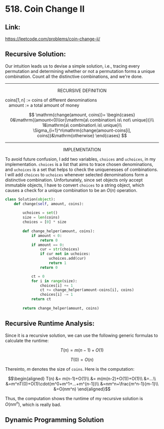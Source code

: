 # 518. Coin Change II

## Link:
https://leetcode.com/problems/coin-change-ii/

## Recursive Solution:
Our intuition leads us to devise a simple solution, i.e., tracing every permutation and determining whether or not a permutation forms a unique combination. Count all the distinctive combinations, and we're done.

---

<p align="center"> RECURSIVE DEFINITION </p>

$\mathrm{coins[1,n]\ :=\ coins\ of\ different\ denominations}$<br>
$\mathrm{\ \ \ amount\ :=\ a\ total\ amount\ of\ money}$

$$
\mathrm{change(amount, coins)}=
\begin{cases}
0&\mathrm{(amount<0)\lor(\mathrm{a\ combination\ is\ not\ unique})}\\
1&\mathrm{a\ combination\ is\ unique}\\
\Sigma_{i=1}^n\mathrm{change(amount-coins[i], coins)}&\mathrm{otherwise}
\end{cases}
$$

---

<p align="center"> IMPLEMENTATION </p>

To avoid future confusion, I add two variables, `choices` and `uchoices`, in my implementation. `choices` is a list that aims to trace chosen denominations, and `uchoices` is a set that helps to check the uniquenesses of combinations. I will add `choices` to `uchoices` whenever selected denominations form a distinctive combination. Unfortunately, since set objects only accept immutable objects, I have to convert `choices` to a string object, which causes a check for a unique combination to be an $O(n)$ operation.

```python
class Solution(object):    
    def change(self, amount, coins):
        
        uchoices = set()
        size = len(coins)
        choices = [0] * size
        
        def change_helper(amount, coins):            
            if amount < 0:
                return 0
            if amount == 0:
                cur = str(choices)
                if cur not in uchoices:
                    uchoices.add(cur)
                    return 1
                return 0

            ct = 0
            for i in range(size):
                choices[i] += 1
                ct += change_helper(amount-coins[i], coins)
                choices[i] -= 1
            return ct
        
        return change_helper(amount, coins)
```

## Recursive Runtime Analysis:
Since it is a recursive solution, we can use the following generic formulas to calculate the runtime:

$$T(n) = m(n-1)+O(1)$$

$$T(0) = O(n)$$

Thereinto, $m$ denotes the size of `coins`. Here is the computation:
```math
\begin{aligned}
T(n) &= m(n-1)+O(1)\\
&= m(m(n-2)+O(1))+O(1)\\
&=...\\
&=m^nT(0)+O(1)\cdot(m^0+m^1+...+m^{n-1})\\
&=nm^n+\frac{m^n-1}{m-1}\\
&=O(nm^n)
\end{aligned}
```
Thus, the computation shows the runtime of my recursive solution is $O(nm^n)$, which is really bad.

## Dynamic Programming Solution
